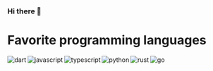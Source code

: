 ### Hi there 👋

<h1> Favorite programming languages </h1>
<img align="left" src="https://img.shields.io/badge/Dart-0175C2?style=for-the-badge&logo=dart&logoColor=white" alt="dart" />
<img align="left" src="https://img.shields.io/badge/JavaScript-323330?style=for-the-badge&logo=javascript&logoColor=F7DF1E" alt="javascript" />
<img align="left" src="https://img.shields.io/badge/TypeScript-007ACC?style=for-the-badge&logo=typescript&logoColor=white" alt="typescript" />
<img align="left" src="https://img.shields.io/badge/Python-3776AB?style=for-the-badge&logo=python&logoColor=white" alt="python" />
<img align="left" src="https://img.shields.io/badge/Rust-000000?style=for-the-badge&logo=rust&logoColor=white" alt="rust" />
<img align="left" src="https://img.shields.io/badge/Golang-00ADD8?style=for-the-badge&logo=go&logoColor=white" alt="go" />

